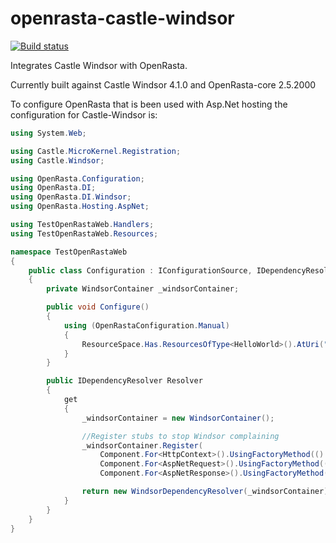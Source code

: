 openrasta-castle-windsor
========================

[![Build status](https://ci.appveyor.com/api/projects/status/qu3788bhj9tb1m4s/branch/master?svg=true)](https://ci.appveyor.com/project/OpenRasta/openrasta-castle-windsor/branch/master)

Integrates Castle Windsor with OpenRasta.

Currently built against Castle Windsor 4.1.0 and OpenRasta-core 2.5.2000

To configure OpenRasta that is been used with Asp.Net hosting the configuration for Castle-Windsor is:


```csharp
using System.Web;

using Castle.MicroKernel.Registration;
using Castle.Windsor;

using OpenRasta.Configuration;
using OpenRasta.DI;
using OpenRasta.DI.Windsor;
using OpenRasta.Hosting.AspNet;

using TestOpenRastaWeb.Handlers;
using TestOpenRastaWeb.Resources;

namespace TestOpenRastaWeb
{
    public class Configuration : IConfigurationSource, IDependencyResolverAccessor
    {
        private WindsorContainer _windsorContainer;

        public void Configure()
        {
            using (OpenRastaConfiguration.Manual)
            {
                ResourceSpace.Has.ResourcesOfType<HelloWorld>().AtUri("/helloworld").HandledBy<HelloWorldHandler>().AsXmlDataContract();
            }
        }

        public IDependencyResolver Resolver
        {
            get
            {
                _windsorContainer = new WindsorContainer();

                //Register stubs to stop Windsor complaining 
                _windsorContainer.Register(
                    Component.For<HttpContext>().UsingFactoryMethod(() => (HttpContext)null),
                    Component.For<AspNetRequest>().UsingFactoryMethod(() => (AspNetRequest)null),
                    Component.For<AspNetResponse>().UsingFactoryMethod(() => (AspNetResponse)null));

                return new WindsorDependencyResolver(_windsorContainer);
            }
        }
    }
}
```
